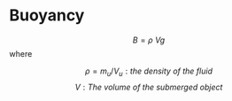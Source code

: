 # Buoyancy

$$B=\rho~Vg$$
where

$$\rho = m_u/V_u : the~density~of~the~fluid$$
$$V : The~volume~of~the~submerged~object$$
